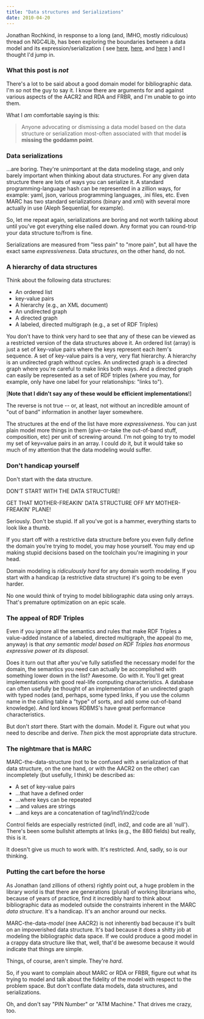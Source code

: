 ```yaml
---
title: "Data structures and Serializations"
date: 2010-04-20
---
```


Jonathan Rochkind, in response to a long (and, IMHO, mostly ridiculous) thread on NGC4Lib, has been exploring the boundaries between a data model and its expression/serialization (
see [here](http://bibwild.wordpress.com/2010/04/19/of-marc-serialization-formats-and-element-schemata/), [here](http://bibwild.wordpress.com/2010/04/19/and-more-on-software-data-formats/), and [here](http://bibwild.wordpress.com/2010/04/20/serialization-vs-metadata-schemavocabulary/)
) and I thought I'd jump in. 

### What this post is *not*

There's a lot to be said about a good domain model for bibliographic data. I'm *so* not the guy to say it. I know there are arguments for and against various aspects of the AACR2 and RDA and FRBR, and I'm unable to go into them. 

What I *am* comfortable saying is this:

> Anyone advocating or dismissing a data model based on the  data structure or serialization most-often associated with that model **is missing the goddamn point**.


### Data serializations

...are boring. They're unimportant at the data modeling stage, and only barely important when thinking about data structures. For any given data structure there are lots of ways you can serialize it. A standard programming-language hash can be represented in a zillion ways, for example: yaml, json, various programming languages, .ini files, etc. Even MARC has two standard serializations (binary and xml) with several more actually in use (Aleph Sequential, for example). 

So, let me repeat again, serializations are boring and not worth talking about until you've got everything else nailed down. Any format you can round-trip your data structure to/from is fine. 

Serializations are measured from "less pain" to "more pain", but all have the exact same *expressiveness*. Data *structures*, on the other hand, do not.


### A hierarchy of data structures

Think about the following data structures:

*  An ordered list
*  key-value pairs
*  A hierarchy (e.g., an XML document)
*  An undirected graph
*  A directed graph
*  A labeled, directed multigraph (e.g., a set of RDF Triples)


You don't have to think very hard to see that any of these can be viewed as a restricted version of the data structures above it. An ordered list (array) is just a set of key-value pairs where the keys represent each item's sequence. A set of key-value pairs is a very, very flat hierarchy. A hierarchy is an undirected graph without cycles. An undirected graph is a directed graph where you're careful to make links both ways. And a directed graph can easily be represented as a set of RDF triples (where you may, for example, only have one label for your relationships: "links to"). 

[**Note that I didn't say any of these would be efficient implementations**!]

The reverse is not true -- or, at least, not without an incredible amount of "out of band" information in another layer somewhere. 

The structures at the end of the list have more *expressiveness*. You can just plain model more things in them (give-or-take the out-of-band stuff, composition, etc) per unit of screwing around. I'm not going to try to model my set of key=value pairs in an array. I could *do* it, but it would take so much of my attention that the data modeling would suffer. 


### Don't handicap yourself

Don't start with the data structure. 

DON'T START WITH THE DATA STRUCTURE!

GET THAT MOTHER-FREAKIN' DATA STRUCTURE OFF MY MOTHER-FREAKIN' PLANE!

Seriously. Don't be stupid. If all you've got is a hammer, everything starts to look like a thumb.

If you start off with a restrictive data structure before you even fully define the domain you're trying to model, you may hose yourself. You may end up making stupid decisions based on the toolchain you're imagining in your head.

Domain modeling is *ridiculously hard* for any domain worth modeling. If you start with a handicap (a restrictive data structure) it's going to be even harder.

No one would think of trying to model bibliographic data using only arrays. That's premature optimization on an epic scale. 

### The appeal of RDF Triples

Even if you ignore all the semantics and rules that make RDF Triples a value-added instance of a labeled, directed multigraph, the appeal (to me, anyway) is that *any semantic model based on RDF Triples has enormous expressive power at its disposal*. 

Does it turn out that after you've fully satisfied the necessary model for the domain, the semantics you need can actually be accomplished with something lower down in the list? Awesome. Go with it. You'll get great implementations with good real-life computing characteristics. A database can often usefully be thought of an implementation of an undirected graph with typed nodes (and, perhaps, some typed links, if you use the column name in the calling table a "type" of sorts, and add some out-of-band knowledge). And lord knows RDBMS's have great performance characteristics.

But don't *start* there. Start with the domain. Model it. Figure out what you need to describe and derive. *Then* pick the most appropriate data structure.

### The nightmare that is MARC

MARC-the-data-structure (not to be confused with a serialization of that data structure, on the one hand,  or with the AACR2 on the other) can incompletely (but usefully, I think) be described as:

*  A set of key-value pairs
*  ...that have a defined order
*  ...where keys can be repeated
*  ...and values are strings
*  ...and keys are a concatenation of tag/ind1/ind2/code

Control fields are especially restricted (ind1, ind2, and code are all 'null'). There's been some bullshit attempts at links (e.g., the 880 fields) but really, this is it. 

It doesn't give us much to work with. It's restricted. And, sadly, so is our thinking. 

### Putting the cart before the horse

As Jonathan (and zillions of others) rightly point out, a huge problem in the library world is that there are generations (plural) of working librarians who, because of years of practice, find it incredibly hard to think about bibliographic data as modeled outside the constraints inherent in the MARC *data structure*. It's a handicap. It's an anchor around our necks. 

MARC-the-data-*model* (nee AACR2) is not inherently bad because it's built on an impoverished data structure. It's bad because it does a shitty job at modeling the bibliographic data space. If we could produce a good model in a crappy data structure like that, well, that'd be awesome because it would indicate that things are simple. 

Things, of course, aren't simple. They're *hard*. 

So, if you want to complain about MARC or RDA or FRBR, figure out what its trying to model and talk about the fidelity of the model with respect to the problem space. But don't conflate data models, data structures, and serializations. 

Oh, and don't say "PIN Number" or "ATM Machine." That drives me crazy, too.
